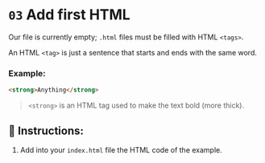 # `03` Add first HTML

Our file is currently empty; `.html` files must be filled with HTML `<tags>`.

An HTML `<tag>` is just a sentence that starts and ends with the same word.

### Example:

```html
<strong>Anything</strong>
```

> `<strong>` is an HTML tag used to make the text bold (more thick).

## 📝 Instructions: 

1. Add into your `index.html` file the HTML code of the example.
